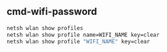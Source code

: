 ## cmd-wifi-password
```cmd
netsh wlan show profiles
netsh wlan show profile name=WIFI_NAME key=clear
netsh wlan show profile "WIFI_NAME" key=clear
```
